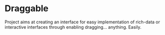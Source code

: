 # Draggable
Project aims at creating an interface for easy implementation of rich-data or interactive interfaces through enabling dragging... anything. Easily.

